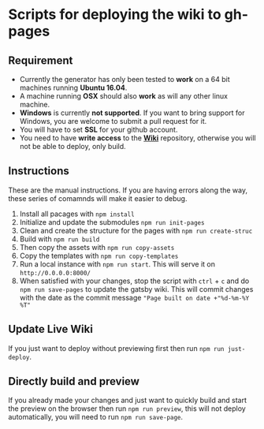 # Scripts for deploying the wiki to gh-pages

## Requirement

- Currently the generator has only been tested to **work** on a 64 bit machines running **Ubuntu 16.04**.
- A machine running **OSX** should also **work** as will any other linux machine.
- **Windows** is currently **not supported**. If you want to bring support for Windows, you are welcome to submit a pull request for it.
- You will have to set **SSL** for your github account.
- You need to have **write access** to the [**Wiki**](https://github.com/FreeCodeCamp/wiki) repository, otherwise you will not be able to deploy, only build.

## Instructions

These are the manual instructions. If you are having errors along the way, these series of comamnds will make it easier to debug.

1. Install all pacages with `npm install`
2. Initialize and update the submodules `npm run init-pages`
3. Clean and create the structure for the pages with `npm run create-struc`
4. Build with `npm run build`
5. Then copy the assets with `npm run copy-assets`
6. Copy the templates with `npm run copy-templates`
7. Run a local instance with `npm run start`. This will serve it on `http://0.0.0.0:8000/`
8. When satisfied with your changes, stop the script with `ctrl` + `c` and do `npm run save-pages` to update the gatsby wiki. This will commit changes with the date as the commit message `"Page built on date +"%d-%m-%Y %T"`

## Update Live Wiki

If you just want to deploy without previewing first then run `npm run just-deploy`.

## Directly build and preview

If you already made your changes and just want to quickly build and start the preview on the browser then run `npm run preview`, this will not deploy automatically, you will need to run `npm run save-page`.

